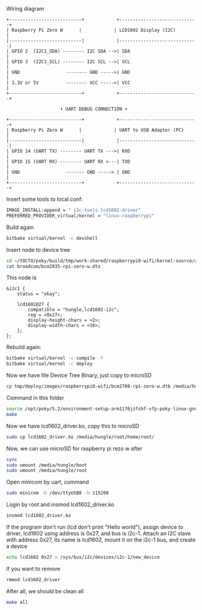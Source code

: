 Wiring diagram
```text
+---------------------------+            +-----------------------------+
| Raspberry Pi Zero W      |            | LCD1602 Display (I2C)       |
|---------------------------|            |-----------------------------|
| GPIO 2  (I2C1_SDA) -------- I2C SDA -->| SDA                         |
| GPIO 3  (I2C1_SCL) -------- I2C SCL -->| SCL                         |
| GND                 -------- GND ----->| GND                         |
| 3.3V or 5V          -------- VCC ----->| VCC                         |
+---------------------------+            +-----------------------------+

                    ⬇️ UART DEBUG CONNECTION ⬇️

+---------------------------+            +-----------------------------+
| Raspberry Pi Zero W      |            | UART to USB Adapter (PC)    |
|---------------------------|            |-----------------------------|
| GPIO 14 (UART TX) -------- UART TX --->| RXD                         |
| GPIO 15 (UART RX) -------- UART RX <---| TXD                         |
| GND                 ------- GND -----> | GND                         |
+---------------------------+            +-----------------------------+
```

Insert some tools to local.conf:
```bash
IMAGE_INSTALL:append = " i2c-tools lcd1602-driver"
PREFERRED_PROVIDER_virtual/kernel = "linux-raspberrypi"
```
Build again
```bash
bitbake virtual/kernel -c devshell
```
Insert node to device tree
```bash
cd ~/YOCTO/poky/build/tmp/work-shared/raspberrypi0-wifi/kernel-source/arch/arm/boot/dts 
cat broadcom/bcm2835-rpi-zero-w.dts
```
This node is 
```dts
&i2c1 {
    status = "okay";

    lcd1602@27 {
        compatible = "hungle,lcd1602-i2c";
        reg = <0x27>;
        display-height-chars = <2>;
        display-width-chars = <16>;
    };
};
```
Rebuild again:
```bash
bitbake virtual/kernel -c compile -f
bitbake virtual/kernel -c deploy
```
Now we have file Device Tree Binary, just copy to microSD
```bash
cp tmp/deploy/images/raspberrypi0-wifi/bcm2708-rpi-zero-w.dtb /media/hungle/boot/
```

Command in this folder
```bash
source /opt/poky/5.2/environment-setup-arm1176jzfshf-vfp-poky-linux-gnueabi
make
```
Now we have lcd1602_driver.ko, copy this to microSD
```bash
sudo cp lcd1602_driver.ko /media/hungle/root/home/root/
```
Now, we can use microSD for raspberry pi rezo w after
```bash
sync
sudo umount /media/hungle/boot
sudo umount /media/hungle/root
```
Open minicom by uart, command 
```bash
sudo minicom -D /dev/ttyUSB0 -b 115200
```
Login by root and insmod lcd1602_driver.ko
```bash
insmod lcd1602_driver.ko
```
If the program don't run (lcd don't print "Hello world"), assign device to driver, lcd1602 using address is 0x27, and bus is i2c-1. Attach an I2C slave with address 0x27, its name is lcd1602, mount it on the i2c-1 bus, and create a device
```bash
echo lcd1602 0x27 > /sys/bus/i2c/devices/i2c-1/new_device
```
If you want to remove
```bash
rmmod lcd1602_driver
```
After all, we should be clean all
```bash
make all
```
